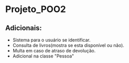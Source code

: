 # Projeto_POO2

## Adicionais:

- Sistema para o usuário se identificar.
- Consulta de livros(mostra se esta disponível ou não).
- Multa em caso de atraso de devolução.
- Adicional na classe "Pessoa"
